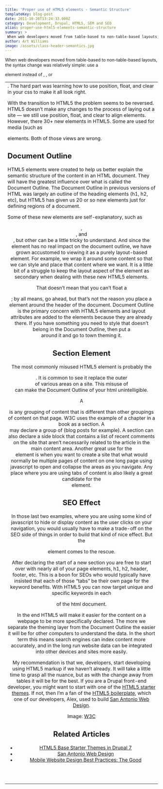 ```yaml
---
title: 'Proper use of HTML5 elements - Semantic Structure'
templateKey: blog-post
date: 2011-10-26T13:24:33.000Z
category: Development, Drupal, HTML5, SEM and SEO
alias: proper-use-html5-elements-semantic-structure
summary: > 
 When web developers moved from table-based to non-table-based layouts, the syntax change was relatively simple: use a &lt;div&gt; element instead of &lt;table&gt;, &lt;tr&gt;, or &lt;td&gt;. The hard part was learning how to use position, float, and clear in your css to make it all look right.
author: Art Williams
image: /assets/class-header-semantics.jpg
---
```


When web developers moved from table-based to non-table-based layouts, the syntax change was relatively simple: use a <div> element instead of <table>, <tr>, or <td>. The hard part was learning how to use position, float, and clear in your css to make it all look right.

With the transition to HTML5 the problem seems to be reversed. HTML5 doesn’t make any changes to the process of laying out a site — we still use position, float, and clear to align elements. However, there 30+ new elements in HTML5. Some are used for media (such as <audio> and <video>) and others for forms, but most of them are used for document structure. The mistake most developers seem to be making, myself included, is seeing these new elements as either extensions or replacements of the <div> elements. Both of those views are wrong.

Document Outline
----------------

HTML5 elements were created to help us better explain the semantic structure of the content in an HTML document. They will have the greatest influence over what is called the Document Outline. The Document Outline in previous versions of HTML was largely an outline of the heading elements (h1, h2, etc), but HTML5 has given us 20 or so new elements just for defining regions of a document.

Some of these new elements are self-explanatory, such as <header>, <footer>, and <nav>, but other can be a little tricky to understand. And since the <div> element has no real impact on the document outline, we have grown accustomed to viewing it as a purely layout-based element. For example, we wrap it around some content so that we can style and place that content where we want. It is a little bit of a struggle to keep the layout aspect of the element as secondary when dealing with these new HTML5 elements.

That doesn’t mean that you can’t float a <header>; by all means, go ahead, but that’s not the reason you place a <header> element around the header of the document. Document Outline is the primary concern with HTML5 elements and layout attributes are added to the elements because they are already there. If you have something you need to style that doesn’t belong in the Document Outline, then put a <div> around it and go to town theming it.

Section Element
---------------

The most commonly misused HTML5 element is probably the <section>. It is common to see it replace the outer <div> of various areas on a site. This misuse of <section> can make the Document Outline of your html unintelligible.

A <section> is any grouping of content that is different than other groupings of content on that page. W3C uses the example of a chapter in a book as a section. A <section> may declare a group of <articles> (blog posts for example). A section can also declare a side block that contains a list of recent comments on the site that aren’t necessarily related to the article in the main content area. Another great use for the <section> element is when you want to create a site that what would normally be multiple pages of content on one long page using javascript to open and collapse the areas as you navigate. Any place where you are using tabs of content is also likely a great candidate for the <section> element.

SEO Effect
----------

In those last two examples, where you are using some kind of javascript to hide or display content as the user clicks on your navigation, you would usually have to make a trade-off on the SEO side of things in order to build that kind of nice effect. But the <section> element comes to the rescue.

After declaring the start of a new section you are free to start over with nearly all of your page elements, h1, h2, header, footer, etc. This is a boon for SEOs who would typically have insisted that each of those “tabs” be their own page for the keyword benefits. With HTML5 you can now target unique and specific keywords in each <section> of the html document.

In the end HTML5 will make it easier for the content on a webpage to be more specifically declared. The more we separate the theming layer from the Document Outline the easier it will be for other computers to understand the data. In the short term this means search engines can index content more accurately, and in the long run website data can be integrated into other devices and sites more easily.

My recommendation is that we, developers, start developing using HTML5 markup if we haven’t already. It will take a little time to grasp all the nuance, but as with the change away from tables it will be for the best. If you are a Drupal front-end developer, you might want to start with one of the [HTML5 starter themes](/blog/06/29/2011/html5-base-starter-themes-drupal-7). If not, then I’m a fan of the [HTML5 boilerplate](http://html5boilerplate.com/), which one of our developers, Alex, used to build [San Antonio Web Design](/san-antonio-web-design/).

Image: [W3C](http://www.w3.org/)

Related Articles
----------------

*   [HTML5 Base Starter Themes in Drupal 7](/blog/06/29/2011/html5-base-starter-themes-drupal-7)
*   [San Antonio Web Design](/blog/09/29/2011/san-antonio-web-design)
*   [Mobile Website Design Best Practices: The Good](/blog/04/08/2011/mobile-website-design-best-practices-good)